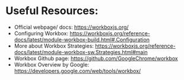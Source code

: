 # Useful Resources:

- Official webpage/ docs: https://workboxjs.org/
- Configuring Workbox: https://workboxjs.org/reference-docs/latest/module-workbox-build.html#.Configuration
- More about Workbox Strategies: https://workboxjs.org/reference-docs/latest/module-workbox-sw.Strategies.html#main
- Workbox Github page: https://github.com/GoogleChrome/workbox
- Workbox Overview by Google: https://developers.google.com/web/tools/workbox/